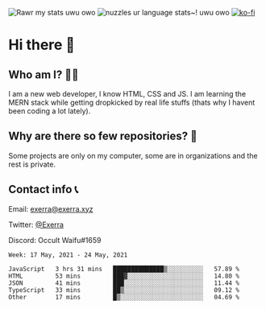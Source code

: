 ![Rawr my stats uwu owo](https://github-readme-stats.vercel.app/api?username=Exerra&show_icons=true&theme=buefy)
![nuzzles ur language stats~! uwu owo](https://github-readme-stats.vercel.app/api/top-langs/?username=Exerra&layout=compact)
[![ko-fi](https://www.ko-fi.com/img/githubbutton_sm.svg)](https://ko-fi.com/X8X130H96)
# Hi there 👋
## Who am I? 🙋‍♀️
I am a new web developer, I know HTML, CSS and JS. I am learning the MERN stack while getting dropkicked by real life stuffs (thats why I havent been coding a lot lately).
## Why are there so few repositories? 🤔
Some projects are only on my computer, some are in organizations and the rest is private.
## Contact info 📞
Email: [exerra@exerra.xyz](mailto:exerra@exerra.xyz)

Twitter: [@Exerra](https://twitter.com/exerra)

Discord: Occult Waifu#1659

<!--START_SECTION:waka-->
```text
Week: 17 May, 2021 - 24 May, 2021

JavaScript   3 hrs 31 mins   ██████████████▒░░░░░░░░░░   57.89 % 
HTML         53 mins         ███▓░░░░░░░░░░░░░░░░░░░░░   14.80 % 
JSON         41 mins         ███░░░░░░░░░░░░░░░░░░░░░░   11.44 % 
TypeScript   33 mins         ██▒░░░░░░░░░░░░░░░░░░░░░░   09.12 % 
Other        17 mins         █▒░░░░░░░░░░░░░░░░░░░░░░░   04.69 % 
```
<!--END_SECTION:waka-->

